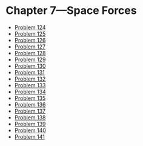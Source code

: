 # Chapter 7—Space Forces #

* [Problem 124][]
* [Problem 125][]
* [Problem 126][]
* [Problem 127][]
* [Problem 128][]
* [Problem 129][]
* [Problem 130][]
* [Problem 131][]
* [Problem 132][]
* [Problem 133][]
* [Problem 134][]
* [Problem 135][]
* [Problem 136][]
* [Problem 137][]
* [Problem 138][]
* [Problem 139][]
* [Problem 140][]
* [Problem 141][]

[Problem 124]: problem124.html
[Problem 125]: problem125.html
[Problem 126]: problem126.html
[Problem 127]: problem127.html
[Problem 128]: problem128.html
[Problem 129]: problem129.html
[Problem 130]: problem130.html
[Problem 131]: problem131.html
[Problem 132]: problem132.html
[Problem 133]: problem133.html
[Problem 134]: problem134.html
[Problem 135]: problem135.html
[Problem 136]: problem136.html
[Problem 137]: problem137.html
[Problem 138]: problem138.html
[Problem 139]: problem139.html
[Problem 140]: problem140.html
[Problem 141]: problem141.html
